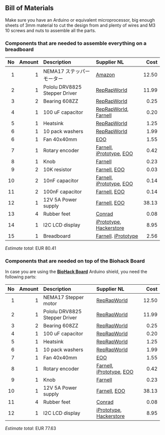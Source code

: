 ## Bill of Materials

Make sure you have an Arduino or equivalent microprocessor, big enough sheets of 3mm material to cut the design from and plenty of wires and M3 10 screws and nuts to assemble all the parts.

### Components that are needed to assemble everything on a breadboard

|No|Amount|Description|Supplier NL|Cost|
| ------------: | ------------: | :------------ | :------------ | ------------: |
|1|1|NEMA17 ステッパーモーター|[Amazon](http://amzn.asia/gKh3T0I)|12.50|
|2|1|Pololu DRV8825 Stepper Driver|[RepRapWorld](http://reprapworld.com/?products_details&products_id=356)|11.99|
|3|2|Bearing 608ZZ|[RepRapWorld](http://reprapworld.com/?products_details&products_id/24/cPath/1595_1596)|0.25|
|4|1|100 uF capacitor|[RepRapWorld](http://reprapworld.com/?products_details&products_id=45&cPath=1591_1600_1603), [Farnell](http://nl.farnell.com/panasonic-electronic-components/eeufr1c101/cap-alu-elec-100uf-16v-rad/dp/1907228)|0.20|
|5|1|Heatsink|[RepRapWorld](http://reprapworld.com/?products_details&products_id/67/cPath/1591_1600)|1.25|
|6|1|10 pack washers|[RepRapWorld](http://reprapworld.com/?products_details&products_id/241/cPath/1595_1597_1634)|1.99|
|6|1|Fan 40x40mm|[EOO](http://www.eoo-bv.nl/index.php?_a=viewProd&productId=14963)|1.55|
|7|1|Rotary encoder|[Farnell](http://nl.farnell.com/alps/ec12e1240406/encoder-vertical-12mm-12det-12ppr/dp/2065052), [iPrototype](https://iprototype.nl/products/components/buttons-switches/rotary-encoder), [EOO](http://www.eoo-bv.nl/index.php?_a=viewProd&productId=9553)|0.42|
|8|1|Knob|[Farnell](http://nl.farnell.com/multicomp/cr-r4-7/knob-soft-touch-d-shaft-black/dp/1440012?ost=1440012)|0.23|
|9|2|10K resistor|[Farnell](http://nl.farnell.com/te-connectivity/cfr16j10k/resistor-carbon-10k-0-25w-5/dp/2329474), [EOO](http://www.eoo-bv.nl/index.php?_a=viewProd&productId=7016)|0.03|
|10|2|10nF capacitor|[Farnell](http://nl.farnell.com/multicomp/mc0805y103m500a5-08mm/cap-mlcc-y5v-10nf-50v-rad/dp/2309024), [iPrototype](https://iprototype.nl/products/components/capacitors/capacitor-0.01-uf), [EOO](http://www.eoo-bv.nl/index.php?_a=viewProd&productId=5695)|0.14|
|11|2|100nF capacitor|[Farnell](http://nl.farnell.com/vishay/k104k15x7rf53h5/cap-mlcc-x7r-100nf-50v-rad/dp/1141777), [EOO](http://www.eoo-bv.nl/index.php?_a=viewProd&productId=13443)|0.14|
|12|1|12V 5A Power supply|[Farnell](http://nl.farnell.com/ideal-power/jyh32-1205000/adaptor-ac-dc-desktop-12v-5a/dp/2532631), [EOO](http://www.eoo-bv.nl/index.php?_a=viewProd&productId=13247)|38.13|
|13|4|Rubber feet|[Conrad](https://www.conrad.nl/nl/toolcraft-elastische-buffer-zelfklevend-pd2104sw-x-h-10-mm-x-4-mm-zwart-1-stuks-401489.html)|0.08|
|14|1|I2C LCD display|[iPrototype](https://iprototype.nl/products/components/led-lcd/lcd16x2-I2C-BL), [Hackerstore](https://www.hackerstore.nl/Artikel/82)|8.95|
|15|1|Breadboard|[Farnell](http://nl.farnell.com/pro-signal/psg-bb-400/breadboard-400-pin-white/dp/2503765). [iPrototype](https://iprototype.nl/products/accessoires/breadboards-prints/halfbreadboard)|2.56|

*Estimate total*: EUR 80.41

### Components that are needed on top of the Biohack Board

In case you are using the [**BioHack Board**](https://github.com/BioHackAcademy/BioHackBoard) Arduino shield, you need the following parts:

|No|Amount|Description|Supplier NL|Cost|
| ------------: | ------------: | :------------ | :------------ | ------------: |
|1|1|NEMA17 Stepper motor|[RepRapWorld](http://reprapworld.com/?products_details&products_id=94&cPath=1614)|12.50|
|2|1|Pololu DRV8825 Stepper Driver|[RepRapWorld](http://reprapworld.com/?products_details&products_id=356)|11.99|
|3|2|Bearing 608ZZ|[RepRapWorld](http://reprapworld.com/?products_details&products_id/24/cPath/1595_1596)|0.25|
|4|1|100 uF capacitor|[RepRapWorld](http://reprapworld.com/?products_details&products_id=45&cPath=1591_1600_1603)|0.20|
|5|1|Heatsink|[RepRapWorld](http://reprapworld.com/?products_details&products_id/67/cPath/1591_1600)|1.25|
|6|1|10 pack washers|[RepRapWorld](http://reprapworld.com/?products_details&products_id/241/cPath/1595_1597_1634)|1.99|
|7|1|Fan 40x40mm|[EOO](http://www.eoo-bv.nl/index.php?_a=viewProd&productId=14963)|1.55|
|8|1|Rotary encoder|[Farnell](http://nl.farnell.com/alps/ec12e1240406/encoder-vertical-12mm-12det-12ppr/dp/2065052), [iPrototype](https://iprototype.nl/products/components/buttons-switches/rotary-encoder), [EOO](http://www.eoo-bv.nl/index.php?_a=viewProd&productId=9553)|0.42|
|9|1|Knob|[Farnell](http://nl.farnell.com/multicomp/cr-r4-7/knob-soft-touch-d-shaft-black/dp/1440012?ost=1440012)|0.23|
|10|1|12V 5A Power supply|[Farnell](http://nl.farnell.com/ideal-power/jyh32-1205000/adaptor-ac-dc-desktop-12v-5a/dp/2532631), [EOO](http://www.eoo-bv.nl/index.php?_a=viewProd&productId=13247)|38.13|
|11|4|Rubber feet|[Conrad](https://www.conrad.nl/nl/toolcraft-elastische-buffer-zelfklevend-pd2104sw-x-h-10-mm-x-4-mm-zwart-1-stuks-401489.html)|0.08|
|12|1|I2C LCD display|[iPrototype](https://iprototype.nl/products/components/led-lcd/lcd16x2-I2C-BL), [Hackerstore](https://www.hackerstore.nl/Artikel/82)|8.95|

*Estimate total*: EUR 77.63
